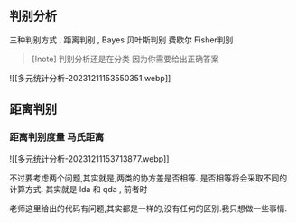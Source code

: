 
## 判别分析


三种判别方式 , 距离判别 , Bayes 贝叶斯判别 费歇尔 Fisher判别



>[!note] 判别分析还是在分类
>因为你需要给出正确答案


![[多元统计分析-20231211153550351.webp]]

## 距离判别
### 距离判别度量 马氏距离

![[多元统计分析-20231211153713877.webp]]


不过要考虑两个问题,其实就是,两类的协方差是否相等. 是否相等将会采取不同的计算方式. 其实就是 lda 和 qda , 前者时

老师这里给出的代码有问题,其实都是一样的,没有任何的区别.我只想做一些事情.  





